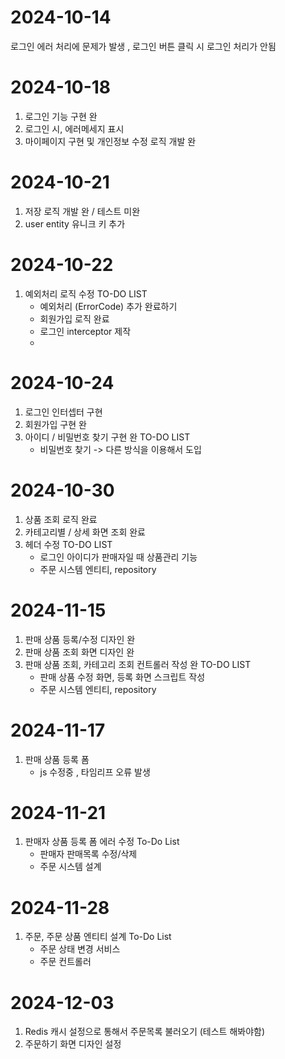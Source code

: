 # 2024-10-14
로그인 에러 처리에 문제가 발생 , 로그인 버튼 클릭 시 로그인 처리가 안됨

# 2024-10-18
1. 로그인 기능 구현 완
2. 로그인 시, 에러메세지 표시
3. 마이페이지 구현 및 개인정보 수정 로직 개발 완

# 2024-10-21
1. 저장 로직 개발 완 / 테스트 미완
2. user entity 유니크 키 추가

# 2024-10-22
1. 예외처리 로직 수정
   TO-DO LIST
   - 예외처리 (ErrorCode) 추가 완료하기
   - 회원가입 로직 완료
   - 로그인 interceptor 제작
   - 
# 2024-10-24
1. 로그인 인터셉터 구현
2. 회원가입 구현 완
3. 아이디 / 비밀번호 찾기 구현 완
   TO-DO LIST
   - 비밀번호 찾기 -> 다른 방식을 이용해서 도입

# 2024-10-30
1. 상품 조회 로직 완료
2. 카테고리별 / 상세 화면 조회 완료
3. 헤더 수정
   TO-DO LIST
   - 로그인 아이디가 판매자일 때 상품관리 기능
   - 주문 시스템 엔티티, repository

# 2024-11-15
1. 판매 상품 등록/수정 디자인 완
2. 판매 상품 조회 화면 디자인 완
3. 판매 상품 조회, 카테고리 조회 컨트롤러 작성 완
   TO-DO LIST
   - 판매 상품 수정 화면, 등록 화면 스크립트 작성
   - 주문 시스템 엔티티, repository

# 2024-11-17
1. 판매 상품 등록 폼
   - js 수정중 , 타임리프 오류 발생
  
# 2024-11-21
1. 판매자 상품 등록 폼 에러 수정
      To-Do List
      - 판매자 판매목록 수정/삭제
      - 주문 시스템 설계

# 2024-11-28
1. 주문, 주문 상품 엔티티 설계
   To-Do List
   - 주문 상태 변경 서비스
   - 주문 컨트롤러
     
# 2024-12-03
1. Redis 캐시 설정으로 통해서 주문목록 불러오기 (테스트 해봐야함)
2. 주문하기 화면 디자인 설정
